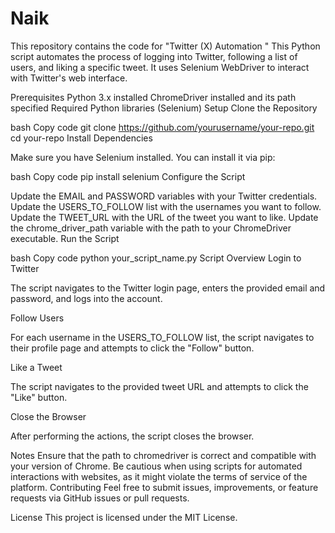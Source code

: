 # Naik
This repository contains the code for "Twitter (X) Automation "
This Python script automates the process of logging into Twitter, following a list of users, and liking a specific tweet. It uses Selenium WebDriver to interact with Twitter's web interface.

Prerequisites
Python 3.x installed
ChromeDriver installed and its path specified
Required Python libraries (Selenium)
Setup
Clone the Repository

bash
Copy code
git clone https://github.com/yourusername/your-repo.git
cd your-repo
Install Dependencies

Make sure you have Selenium installed. You can install it via pip:

bash
Copy code
pip install selenium
Configure the Script

Update the EMAIL and PASSWORD variables with your Twitter credentials.
Update the USERS_TO_FOLLOW list with the usernames you want to follow.
Update the TWEET_URL with the URL of the tweet you want to like.
Update the chrome_driver_path variable with the path to your ChromeDriver executable.
Run the Script

bash
Copy code
python your_script_name.py
Script Overview
Login to Twitter

The script navigates to the Twitter login page, enters the provided email and password, and logs into the account.

Follow Users

For each username in the USERS_TO_FOLLOW list, the script navigates to their profile page and attempts to click the "Follow" button.

Like a Tweet

The script navigates to the provided tweet URL and attempts to click the "Like" button.

Close the Browser

After performing the actions, the script closes the browser.

Notes
Ensure that the path to chromedriver is correct and compatible with your version of Chrome.
Be cautious when using scripts for automated interactions with websites, as it might violate the terms of service of the platform.
Contributing
Feel free to submit issues, improvements, or feature requests via GitHub issues or pull requests.

License
This project is licensed under the MIT License.

